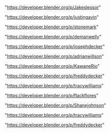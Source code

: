 "https://developer.blender.org/p/Jakeslessor"

"https://developer.blender.org/p/justingavin"

"https://developer.blender.org/p/stonemark"

"https://developer.blender.org/p/demanwelly"

"https://developer.blender.org/p/josephdecker"

"https://developer.blender.org/p/adrianwillson"

"https://developer.blender.org/p/KawaneRio"

"https://developer.blender.org/p/freddydecker"

"https://developer.blender.org/p/tracywilliams"

 
"https://developer.blender.org/p/flackflores"


"https://developer.blender.org/p/Shanejohnson"


"https://developer.blender.org/p/tracywilliams"


"https://developer.blender.org/p/freddydecker"


 
